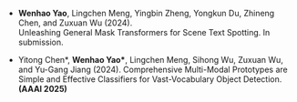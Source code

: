 - <strong>Wenhao Yao</strong>, Lingchen Meng, Yingbin Zheng, Yongkun Du, Zhineng Chen, and Zuxuan Wu (2024). 	
Unleashing General Mask Transformers for Scene Text Spotting. In submission.

- Yitong Chen*, <strong>Wenhao Yao*</strong>, Lingchen Meng, Sihong Wu, Zuxuan Wu, and Yu-Gang Jiang (2024). 
Comprehensive Multi-Modal Prototypes are Simple and Effective Classifiers for Vast-Vocabulary Object Detection. <strong>(AAAI 2025)</strong>

